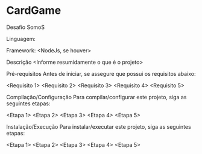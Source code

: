 # CardGame

Desafio SomoS

Linguagem: <JavaScript>

Framework: <NodeJs, se houver>

Descrição
<Informe resumidamente o que é o projeto>

Pré-requisitos
Antes de iniciar, se assegure que possui os requisitos abaixo:

<Requisito 1>
<Requisito 2>
<Requisito 3>
<Requisito 4>
<Requisito 5>

Compilação/Configuração
Para compilar/configurar este projeto, siga as seguintes etapas:

<Etapa 1>
<Etapa 2>
<Etapa 3>
<Etapa 4>
<Etapa 5>

Instalação/Execução
Para instalar/executar este projeto, siga as seguintes etapas:

<Etapa 1>
<Etapa 2>
<Etapa 3>
<Etapa 4>
<Etapa 5>